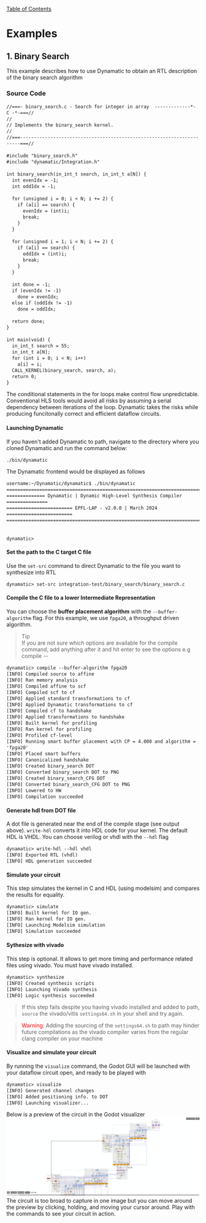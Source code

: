[Table of Contents](../../../README.md)

# Examples
## 1. Binary Search  
This example describes how to use Dynamatic to obtain an RTL description of the binary search algorithm  
### Source Code
```
//===- binary_search.c - Search for integer in array  -------------*- C -*-===//
//
// Implements the binary_search kernel.
//
//===----------------------------------------------------------------------===//

#include "binary_search.h"
#include "dynamatic/Integration.h"

int binary_search(in_int_t search, in_int_t a[N]) {
  int evenIdx = -1;
  int oddIdx = -1;

  for (unsigned i = 0; i < N; i += 2) {
    if (a[i] == search) {
      evenIdx = (int)i;
      break;
    }
  }

  for (unsigned i = 1; i < N; i += 2) {
    if (a[i] == search) {
      oddIdx = (int)i;
      break;
    }
  }

  int done = -1;
  if (evenIdx != -1)
    done = evenIdx;
  else if (oddIdx != -1)
    done = oddIdx;

  return done;
}

int main(void) {
  in_int_t search = 55;
  in_int_t a[N];
  for (int i = 0; i < N; i++)
    a[i] = i;
  CALL_KERNEL(binary_search, search, a);
  return 0;
}
```
The conditional statements in the for loops make control flow unpredictable. Conventional HLS tools would avoid all risks by assuming a serial dependency between iterations of the loop. Dynamatic takes the risks while producing funcitonally correct and efficient dataflow circuits.
#### Launching Dynamatic
If you haven't added Dynamatic to path, navigate to the directory where you cloned Dynamatic and run the command below:
```
./bin/dynamatic
```
The Dynamatic frontend would be displayed as follows
```
username:~/Dynamatic/dynamatic$ ./bin/dynamatic
================================================================================
============== Dynamatic | Dynamic High-Level Synthesis Compiler ===============
======================== EPFL-LAP - v2.0.0 | March 2024 ========================
================================================================================


dynamatic> 
```
#### Set the path to the C target C file
Use the `set-src` command to direct Dynamatic to the file you want to synthesize into RTL
```
dynamatic> set-src integration-test/binary_search/binary_search.c
```
#### Compile the C file to a lower Intermediate Representation
You can choose the **buffer placement algorithm** with the `--buffer-algorithm` flag. For this example, we use `fpga20`, a throughput driven algorithm. 
>Tip  
If you are not sure which options are available for the compile command, add anything after it and hit enter to see the options e.g compile --
```
dynamatic> compile --buffer-algorithm fpga20
[INFO] Compiled source to affine
[INFO] Ran memory analysis
[INFO] Compiled affine to scf
[INFO] Compiled scf to cf
[INFO] Applied standard transformations to cf
[INFO] Applied Dynamatic transformations to cf
[INFO] Compiled cf to handshake
[INFO] Applied transformations to handshake
[INFO] Built kernel for profiling
[INFO] Ran kernel for profiling
[INFO] Profiled cf-level
[INFO] Running smart buffer placement with CP = 4.000 and algorithm = 'fpga20'
[INFO] Placed smart buffers
[INFO] Canonicalized handshake
[INFO] Created binary_search DOT
[INFO] Converted binary_search DOT to PNG
[INFO] Created binary_search_CFG DOT
[INFO] Converted binary_search_CFG DOT to PNG
[INFO] Lowered to HW
[INFO] Compilation succeeded
```
#### Generate hdl from DOT file
A dot file is generated near the end of the compile stage (see output above). `write-hdl` converts it into HDL code for your kernel. The default HDL is VHDL. You can choose verilog or vhdl with the `--hdl` flag
```
dynamatic> write-hdl --hdl vhdl
[INFO] Exported RTL (vhdl)
[INFO] HDL generation succeeded
```
#### Simulate your circuit
This step simulates the kernel in C and HDL (using modelsim) and compares the results for equality.
```
dynamatic> simulate
[INFO] Built kernel for IO gen.
[INFO] Ran kernel for IO gen.
[INFO] Launching Modelsim simulation
[INFO] Simulation succeeded
```
#### Sythesize with vivado
This step is optional. It allows to get more timing and performance related files using vivado. You must have vivado installed.
```
dynamatic> synthesize
[INFO] Created synthesis scripts
[INFO] Launching Vivado synthesis
[INFO] Logic synthesis succeeded
```
>If this step fails despite you having vivado installed and added to path, `source` the vivado/vitis `settings64.sh` in your shell and try again.  

><span style="color:red;">Warning:</span> Adding the sourcing of the `settings64.sh` to path may hinder future compilations as the vivado compiler varies from the regular clang compiler on your machine
#### Visualize and simulate your circuit
By running the `visualize` command, the Godot GUI will be launched with your dataflow circuit open, and ready to be played with
```
dynamatic> visualize
[INFO] Generated channel changes
[INFO] Added positioning info. to DOT
[INFO] Launching visualizer...
```
Below is a preview of the circuit in the Godot visualizer
<img src="img/bin.png" alt="binary search data flow circuit"/>
The circuit is too broad to capture in one image but you can move around the preview by clicking, holding, and moving your cursor around. Play with the commands to see your circuit in action.

